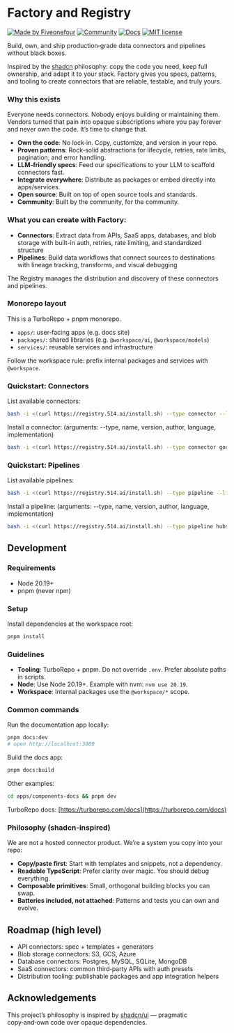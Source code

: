 # Factory and Registry

[![Made by Fiveonefour](https://img.shields.io/badge/MADE%20BY-Fiveonefour-black.svg)](https://www.fiveonefour.com)
[![Community](https://img.shields.io/badge/Slack-Community-purple.svg?logo=slack)](https://join.slack.com/t/moose-community/shared_invite/zt-2fjh5n3wz-cnOmM9Xe9DYAgQrNu8xKxg)
[![Docs](https://img.shields.io/badge/Quickstart-Docs-blue.svg)](https://registry.514.ai/docs)
[![MIT license](https://img.shields.io/badge/License-MIT-yellow.svg)](LICENSE)

Build, own, and ship production‑grade data connectors and pipelines without black boxes.

Inspired by the [shadcn](https://ui.shadcn.com/) philosophy: copy the code you need, keep full ownership, and adapt it to your stack. Factory gives you specs, patterns, and tooling to create connectors that are reliable, testable, and truly yours.

### Why this exists

Everyone needs connectors. Nobody enjoys building or maintaining them. Vendors turned that pain into opaque subscriptions where you pay forever and never own the code. It’s time to change that.

- **Own the code**: No lock‑in. Copy, customize, and version in your repo.
- **Proven patterns**: Rock‑solid abstractions for lifecycle, retries, rate limits, pagination, and error handling.
- **LLM‑friendly specs**: Feed our specifications to your LLM to scaffold connectors fast.
- **Integrate everywhere**: Distribute as packages or embed directly into apps/services.
- **Open source**: Built on top of open source tools and standards.
- **Community**: Built by the community, for the community.

### What you can create with Factory:

- **Connectors**: Extract data from APIs, SaaS apps, databases, and blob storage with built-in auth, retries, rate limiting, and standardized structure
- **Pipelines**: Build data workflows that connect sources to destinations with lineage tracking, transforms, and visual debugging

The Registry manages the distribution and discovery of these connectors and pipelines.

### Monorepo layout

This is a TurboRepo + pnpm monorepo.

- `apps/`: user‑facing apps (e.g. docs site)
- `packages/`: shared libraries (e.g. `@workspace/ui`, `@workspace/models`)
- `services/`: reusable services and infrastructure

Follow the workspace rule: prefix internal packages and services with `@workspace`.

### Quickstart: Connectors

List available connectors:

```bash
bash -i <(curl https://registry.514.ai/install.sh) --type connector --list
```

Install a connector: (arguments: --type, name, version, author, language, implementation)

```bash
bash -i <(curl https://registry.514.ai/install.sh) --type connector google-analytics v4 fiveonefour typescript data-api
```

### Quickstart: Pipelines

List available pipelines:

```bash
bash -i <(curl https://registry.514.ai/install.sh) --type pipeline --list
```

Install a pipeline: (arguments: --type, name, version, author, language, implementation)

```bash
bash -i <(curl https://registry.514.ai/install.sh) --type pipeline hubspot-to-clickhouse v3 514-labs typescript default
```

## Development

### Requirements

- Node 20.19+
- pnpm (never npm)

### Setup

Install dependencies at the workspace root:

```bash
pnpm install
```

### Guidelines

- **Tooling**: TurboRepo + pnpm. Do not override `.env`. Prefer absolute paths in scripts.
- **Node**: Use Node 20.19+. Example with nvm: `nvm use 20.19`.
- **Workspace**: Internal packages use the `@workspace/*` scope.

### Common commands

Run the documentation app locally:

```bash
pnpm docs:dev
# open http://localhost:3000
```

Build the docs app:

```bash
pnpm docs:build
```

Other examples:

```bash
cd apps/components-docs && pnpm dev
```

TurboRepo docs: [https://turborepo.com/docs](https://turborepo.com/docs)

### Philosophy (shadcn‑inspired)

We are not a hosted connector product. We’re a system you copy into your repo:

- **Copy/paste first**: Start with templates and snippets, not a dependency.
- **Readable TypeScript**: Prefer clarity over magic. You should debug everything.
- **Composable primitives**: Small, orthogonal building blocks you can swap.
- **Batteries included, not attached**: Patterns and tests you can own and evolve.



## Roadmap (high level)

- API connectors: spec + templates + generators
- Blob storage connectors: S3, GCS, Azure
- Database connectors: Postgres, MySQL, SQLite, MongoDB
- SaaS connectors: common third‑party APIs with auth presets
- Distribution tooling: publishable packages and app integration helpers

## Acknowledgements

This project’s philosophy is inspired by [shadcn/ui](https://ui.shadcn.com/) — pragmatic copy‑and‑own code over opaque dependencies.